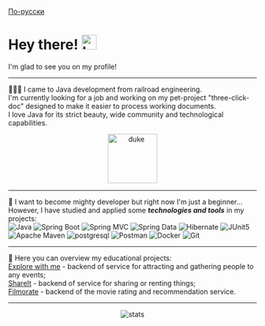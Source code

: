 [По-русски](README_rus.md)
<h1>
  Hey there!
  <img src="https://media.giphy.com/media/hvRJCLFzcasrR4ia7z/giphy.gif" alt="handshake" width="30px"/>
</h1>
I'm glad to see you on my profile!  

---
👨🏻‍💻 I came to Java development from railroad engineering.  
I'm currently looking for a job and working on my pet-project "three-click-doc" designed to make it easier to process working documents.  
I love Java for its strict beauty, wide community and technological capabilities.
<div id="duke" align="center">
  <img src="https://www.java.net.ar/user/pages/01.home/04.jconf-dev-edition-2021/duke-love.png" alt="duke" width="100"/>
</div>

---
🧠 I want to become mighty developer but right now I'm just a beginner...  
However, I have studied and applied some ***technologies and tools*** in my projects:  
![Java](https://img.shields.io/badge/-Java-090909?style=for-the-badge&logo=openJDK&logoColor=orange)
![Spring Boot](https://img.shields.io/badge/-Spring%20Boot-090909?style=for-the-badge&logo=SpringBoot&logoColor=6DB33F)
![Spring MVC](https://img.shields.io/badge/-Spring%20MVC-090909?style=for-the-badge&logo=Spring&logoColor=6DB33F)
![Spring Data](https://img.shields.io/badge/-Spring%20Data%20JPA-090909?style=for-the-badge&logo=Spring&logoColor=6DB33F)
![Hibernate](https://img.shields.io/badge/-Hibernate-090909?style=for-the-badge&logo=Hibernate&logoColor=59666C)
![JUnit5](https://img.shields.io/badge/-JUnit5-090909?style=for-the-badge&logo=JUnit5&logoColor=25A162)
![Apache Maven](https://img.shields.io/badge/-Maven-090909?style=for-the-badge&logo=ApacheMaven&logoColor=C71A36)
![postgresql](https://img.shields.io/badge/-postgresql-090909?style=for-the-badge&logo=postgresql&logoColor=4169E1)
![Postman](https://img.shields.io/badge/-Postman-090909?style=for-the-badge&logo=Postman&logoColor=FF6C37)
![Docker](https://img.shields.io/badge/-Docker-090909?style=for-the-badge&logo=Docker&logoColor=2496ED)
![Git](https://img.shields.io/badge/-Git-090909?style=for-the-badge&logo=Git&logoColor=F05032)

---

🔭 Here you can overview my educational projects:  
[Explore with me](https://github.com/RuslanYapparov/java-explore-with-me) - backend of service for attracting and gathering people to any events;  
[ShareIt](https://github.com/RuslanYapparov/java-explore-with-me) - backend of service for sharing or renting things;  
[Filmorate](https://github.com/RuslanYapparov/java-filmorate) - backend of the movie rating and recommendation service.  

---
<p align="center">
  <img src="https://github-readme-stats.vercel.app/api?username=RuslanYapparov&show_icons=true&hide_border=true&theme=default&rank_icon=github" alt="stats"/>
</p>
<div id="visits" align="center">
  <img src="https://komarev.com/ghpvc/?username=RuslanYapparov&style=flat-square&color=blue" alt="" />
</div>


